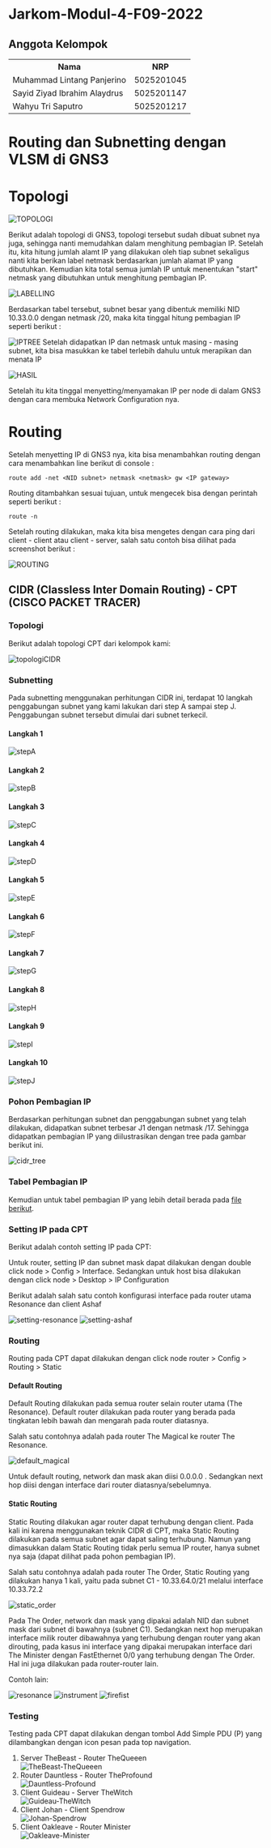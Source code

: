 # Jarkom-Modul-4-F09-2022

## Anggota Kelompok

<table>
    <tr>
	    <th>Nama</th>
        <th>NRP</th>
    </tr>
    <tr>
        <td>Muhammad Lintang Panjerino</td>
        <td>5025201045</td>
    </tr>
    <tr>
        <td>Sayid Ziyad Ibrahim Alaydrus</td>
        <td>5025201147</td>
    </tr>
    <tr>
        <td>Wahyu Tri Saputro</td>
        <td>5025201217</td>
    </tr>
<table>

# Routing dan Subnetting dengan VLSM di GNS3

# Topologi

![TOPOLOGI](img/VLSM/Topologi.png)

Berikut adalah topologi di GNS3, topologi tersebut sudah dibuat subnet nya juga, sehingga nanti memudahkan dalam menghitung pembagian IP. Setelah itu, kita hitung jumlah alamt IP yang dilakukan oleh tiap subnet sekaligus nanti kita berikan label netmask berdasarkan jumlah alamat IP yang dibutuhkan. Kemudian kita total semua jumlah IP untuk menentukan "start" netmask yang dibutuhkan untuk menghitung pembagian IP.

![LABELLING](img/VLSM/IP.png)

Berdasarkan tabel tersebut, subnet besar yang dibentuk memiliki NID 10.33.0.0 dengan netmask /20, maka kita tinggal hitung pembagian IP seperti berikut :

![IPTREE](img/VLSM/IPTree.png)
Setelah didapatkan IP dan netmask untuk masing - masing subnet, kita bisa masukkan ke tabel terlebih dahulu untuk merapikan dan menata IP

![HASIL](img/VLSM/HasilPerhitungan.png)

Setelah itu kita tinggal menyetting/menyamakan IP per node di dalam GNS3 dengan cara membuka Network Configuration nya.

# Routing

Setelah menyetting IP di GNS3 nya, kita bisa menambahkan routing dengan cara menambahkan line berikut di console :

`route add -net <NID subnet> netmask <netmask> gw <IP gateway>`

Routing ditambahkan sesuai tujuan, untuk mengecek bisa dengan perintah seperti berikut :

`route -n`

Setelah routing dilakukan, maka kita bisa mengetes dengan cara ping dari client - client atau client - server, salah satu contoh bisa dilihat pada screenshot berikut :

![ROUTING](img/VLSM/Routing.png)

## CIDR (Classless Inter Domain Routing) - CPT (CISCO PACKET TRACER)

### Topologi

Berikut adalah topologi CPT dari kelompok kami:

![topologiCIDR](/img/CIDR/TopologiCIDR.png)

### Subnetting

Pada subnetting menggunakan perhitungan CIDR ini, terdapat 10 langkah penggabungan subnet yang kami lakukan dari step A sampai step J. Penggabungan subnet tersebut dimulai dari subnet terkecil.

#### Langkah 1

![stepA](/img/CIDR/stepA.png)

#### Langkah 2

![stepB](/img/CIDR/stepB.png)

#### Langkah 3

![stepC](/img/CIDR/stepC.png)

#### Langkah 4

![stepD](/img/CIDR/stepD.png)

#### Langkah 5

![stepE](/img/CIDR/stepE.png)

#### Langkah 6

![stepF](/img/CIDR/stepF.png)

#### Langkah 7

![stepG](/img/CIDR/stepG.png)

#### Langkah 8

![stepH](/img/CIDR/stepH.png)

#### Langkah 9

![stepI](/img/CIDR/stepI.png)

#### Langkah 10

![stepJ](/img/CIDR/stepJ.png)

### Pohon Pembagian IP

Berdasarkan perhitungan subnet dan penggabungan subnet yang telah dilakukan, didapatkan subnet terbesar J1 dengan netmask /17. Sehingga didapatkan pembagian IP yang diilustrasikan dengan tree pada gambar berikut ini.

![cidr_tree](/img/CIDR/treeCIDR.png)

### Tabel Pembagian IP

Kemudian untuk tabel pembagian IP yang lebih detail berada pada <a href="/Tabel%20Pembagian%20IP%20CIDR.pdf">file berikut</a>.

### Setting IP pada CPT

Berikut adalah contoh setting IP pada CPT:

Untuk router, setting IP dan subnet mask dapat dilakukan dengan double click node > Config > Interface. Sedangkan untuk host bisa dilakukan dengan click node > Desktop > IP Configuration

Berikut adalah salah satu contoh konfigurasi interface pada router utama Resonance dan client Ashaf

![setting-resonance](/img/CIDR/setting_router.png)
![setting-ashaf](/img/CIDR/setting_client.png)

### Routing

Routing pada CPT dapat dilakukan dengan click node router > Config > Routing > Static

#### Default Routing

Default Routing dilakukan pada semua router selain router utama (The Resonance). Default router dilakukan pada router yang berada pada tingkatan lebih bawah dan mengarah pada router diatasnya.

Salah satu contohnya adalah pada router The Magical ke router The Resonance.

![default_magical](/img/CIDR/defaul_routing.png)

Untuk default routing, network dan mask akan diisi 0.0.0.0 . Sedangkan next hop diisi dengan interface dari router diatasnya/sebelumnya.

#### Static Routing

Static Routing dilakukan agar router dapat terhubung dengan client. Pada kali ini karena menggunakan teknik CIDR di CPT, maka Static Routing dilakukan pada semua subnet agar dapat saling terhubung. Namun yang dimasukkan dalam Static Routing tidak perlu semua IP router, hanya subnet nya saja (dapat dilihat pada pohon pembagian IP).

Salah satu contohnya adalah pada router The Order, Static Routing yang dilakukan hanya 1 kali, yaitu pada subnet C1 - 10.33.64.0/21 melalui interface 10.33.72.2

![static_order](/img/CIDR/static_routing.png)

Pada The Order, network dan mask yang dipakai adalah NID dan subnet mask dari subnet di bawahnya (subnet C1). Sedangkan next hop merupakan interface milik router dibawahnya yang terhubung dengan router yang akan dirouting, pada kasus ini interface yang dipakai merupakan interface dari The Minister dengan FastEthernet 0/0 yang terhubung dengan The Order. Hal ini juga dilakukan pada router-router lain.

Contoh lain:

![resonance](/img/CIDR/resonance.png)
![instrument](/img/CIDR/instrument.png)
![firefist](/img/CIDR/firefist.png)

### Testing

Testing pada CPT dapat dilakukan dengan tombol Add Simple PDU (P) yang dilambangkan dengan icon pesan pada top navigation.

1. Server TheBeast - Router TheQueeen  
   ![TheBeast-TheQueeen](/img/CIDR/Beast-Queen.png)
2. Router Dauntless - Router TheProfound  
   ![Dauntless-Profound](/img/CIDR/Dauntless-Profound.png)
3. Client Guideau - Server TheWitch  
   ![Guideau-TheWitch](/img/CIDR/Guideau-Witch.png)
4. Client Johan - Client Spendrow  
   ![Johan-Spendrow](/img/CIDR/Johan-Spendrow.png)
5. Client Oakleave - Router Minister  
   ![Oakleave-Minister](/img/CIDR/Oakleave-Minister.png)

